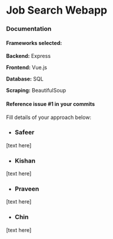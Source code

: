# Job Search Webapp

### Documentation 
#### Frameworks selected:
**Backend:** Express

**Frontend:** Vue.js

**Database:** SQL

**Scraping:** BeautifulSoup

#### Reference issue #1 in your commits
Fill details of your approach below:

- ### Safeer
[text here]
- ### Kishan
[text here]
- ### Praveen
[text here]
- ### Chin
[text here]
